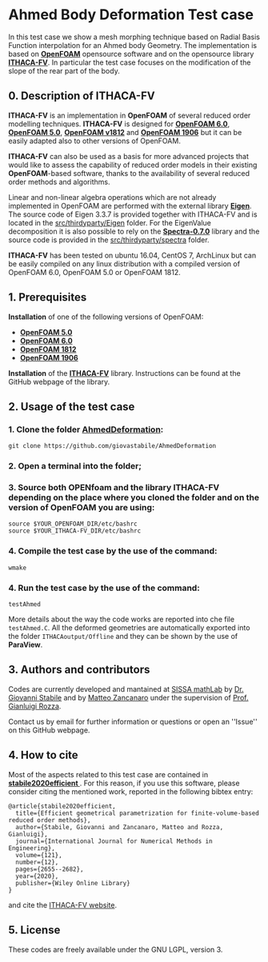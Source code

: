 # Ahmed Body Deformation Test case

In this test case we show a mesh morphing technique based on Radial Basis Function interpolation for an Ahmed body Geometry. The implementation is based on [**OpenFOAM**](https://www.openfoam.com/) opensource software and on the opensource library [**ITHACA-FV**](https://github.com/mathLab/ITHACA-FV). In particular the test case focuses on the modification of the slope of the rear part of the body.

## 0. Description of ITHACA-FV
**ITHACA-FV** is an implementation in **OpenFOAM** of several reduced order modelling techniques. **ITHACA-FV** is designed for [**OpenFOAM 6.0**](https://openfoam.org/version/6), [**OpenFOAM 5.0**](https://openfoam.org/version/5-0), [**OpenFOAM v1812**](https://www.openfoam.com/releases/openfoam-v1812/) and [**OpenFOAM 1906**](https://www.openfoam.com/releases/openfoam-v1906/) but it can be easily adapted also to other versions of OpenFOAM. 

**ITHACA-FV** can also be used as a basis for more advanced projects that would like to assess the capability of reduced order models in their existing **OpenFOAM**-based software, thanks to the availability of several reduced order methods and algorithms.

Linear and non-linear algebra operations which are not already implemented in OpenFOAM are performed with the external library [**Eigen**](http://eigen.tuxfamily.org/index.php?title=Main_Page). The source code of Eigen 3.3.7 is provided together with ITHACA-FV and is located in the [src/thirdyparty/Eigen](./src/thirdparty/Eigen) folder.  For the EigenValue decomposition it is also possible to rely on the [**Spectra-0.7.0**](https://spectralib.org/) library and the source code is provided in the [src/thirdyparty/spectra](./src//thirdparty/spectra) folder.

**ITHACA-FV** has been tested on ubuntu 16.04, CentOS 7, ArchLinux but can be easily compiled on any linux distribution with a compiled version of OpenFOAM 6.0, OpenFOAM 5.0 or OpenFOAM 1812.

## 1. Prerequisites
**Installation** of one of the following versions of OpenFOAM:
* [**OpenFOAM 5.0**](https://openfoam.org/version/5-0)
* [**OpenFOAM 6.0**](https://openfoam.org/version/6) 
* [**OpenFOAM 1812**](https://www.openfoam.com/releases/openfoam-v1812/)
* [**OpenFOAM 1906**](https://www.openfoam.com/releases/openfoam-v1906/) 

**Installation** of the [**ITHACA-FV**](https://github.com/mathLab/ITHACA-FV) library. Instructions can be found at the GitHub webpage of the library.

## 2. Usage of the test case

### 1. Clone the folder [**AhmedDeformation**](https://github.com/giovastabile/AhmedDeformation):
```
git clone https://github.com/giovastabile/AhmedDeformation
```
### 2. Open a terminal into the folder;
### 3. Source both **OPENfoam** and the library **ITHACA-FV** depending on the place where you cloned the folder and on the version of OpenFOAM you are using:
```
source $YOUR_OPENFOAM_DIR/etc/bashrc
source $YOUR_ITHACA-FV_DIR/etc/bashrc
```
### 4. Compile the test case by the use of the command:
```
wmake
```
### 4. Run the test case by the use of the command:
```
testAhmed
```
More details about the way the code works are reported into che file `testAhmed.C`. All the deformed geometries are automatically exported into the folder `ITHACAoutput/Offline` and they can be shown by the use of **ParaView**.

## 3. Authors and contributors

Codes are currently developed and mantained at [SISSA mathLab](http://mathlab.sissa.it/) by [Dr. Giovanni Stabile](mailto:gstabile@sissa.it) and by [Matteo Zancanaro](mailto:mzancana@sissa.it) under the supervision of [Prof. Gianluigi Rozza](mailto:gianluigi.rozza@sissa.it).

Contact us by email for further information or questions or open an ''Issue'' on this GitHub webpage.

## 4. How to cite

Most of the aspects related to this test case are contained in [<b> stabile2020efficient </b>](https://doi.org/10.1002/nme.6324).
For this reason, if you use this software, please consider citing the mentioned work, reported in the following bibtex entry:

```
@article{stabile2020efficient,
  title={Efficient geometrical parametrization for finite-volume-based reduced order methods},
  author={Stabile, Giovanni and Zancanaro, Matteo and Rozza, Gianluigi},
  journal={International Journal for Numerical Methods in Engineering},
  volume={121},
  number={12},
  pages={2655--2682},
  year={2020},
  publisher={Wiley Online Library}
}
```
and cite the [ITHACA-FV website](http://mathlab.sissa.it/ITHACA-FV).


## 5. License
These codes are freely available under the GNU LGPL, version 3.
